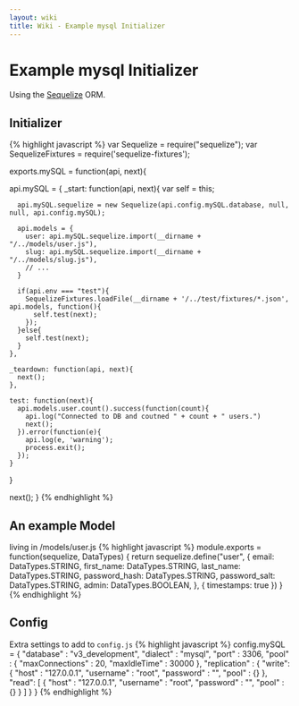 ```yaml
---
layout: wiki
title: Wiki - Example mysql Initializer
---
```


# Example mysql Initializer

Using the [Sequelize](http://sequelizejs.com/) ORM.

## Initializer

{% highlight javascript %}
var Sequelize = require("sequelize");
var SequelizeFixtures = require('sequelize-fixtures');

exports.mySQL = function(api, next){
  
  api.mySQL = {
    _start: function(api, next){
      var self = this;

      api.mySQL.sequelize = new Sequelize(api.config.mySQL.database, null, null, api.config.mySQL);

      api.models = {
        user: api.mySQL.sequelize.import(__dirname + "/../models/user.js"),
        slug: api.mySQL.sequelize.import(__dirname + "/../models/slug.js"),
        // ...
      }
      
      if(api.env === "test"){  
        SequelizeFixtures.loadFile(__dirname + '/../test/fixtures/*.json', api.models, function(){
          self.test(next);
        });
      }else{
        self.test(next);
      }
    },

    _teardown: function(api, next){
      next();
    },

    test: function(next){
      api.models.user.count().success(function(count){
        api.log("Connected to DB and coutned " + count + " users.")
        next();
      }).error(function(e){
        api.log(e, 'warning');
        process.exit();
      });
    }
  }

  next();
}
{% endhighlight %}

## An example Model
living in /models/user.js
{% highlight javascript %}
module.exports = function(sequelize, DataTypes) {
  return sequelize.define("user", {
    email:         DataTypes.STRING,
    first_name:    DataTypes.STRING,
    last_name:     DataTypes.STRING,
    password_hash: DataTypes.STRING,
    password_salt: DataTypes.STRING,
    admin: DataTypes.BOOLEAN,
  }, {
    timestamps:  true
  })
}
{% endhighlight %}

## Config 
Extra settings to add to `config.js`
{% highlight javascript %}
config.mySQL = {
  "database"    : "v3_development",
  "dialect"     : "mysql",
  "port"        : 3306,
  "pool"        : {
    "maxConnections" : 20,
    "maxIdleTime"    : 30000
  },
  "replication" : {
    "write": {
      "host"     : "127.0.0.1", 
      "username" : "root", 
      "password" : "",
      "pool"     : {}
    },
    "read": [
      {
        "host"     : "127.0.0.1", 
        "username" : "root", 
        "password" : "",
        "pool"     : {}
      }
    ]
  }
}
{% endhighlight %}